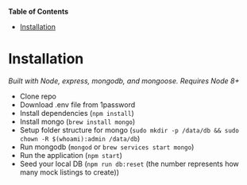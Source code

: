 <!-- START doctoc generated TOC please keep comment here to allow auto update -->
<!-- DON'T EDIT THIS SECTION, INSTEAD RE-RUN doctoc TO UPDATE -->
**Table of Contents**

- [Installation](#installation)

<!-- END doctoc generated TOC please keep comment here to allow auto update -->

# Installation

_Built with Node, express, mongodb, and mongoose. Requires Node 8+_

- Clone repo
- Download .env file from 1password
- Install dependencies (`npm install`)
- Install mongo (`brew install mongo`)
- Setup folder structure for mongo (`sudo mkdir -p /data/db && sudo chown -R $(whoami):admin /data/db`)
- Run mongodb (`mongod` or `brew services start mongo`)
- Run the application (`npm start`)
- Seed your local DB (`npm run db:reset` (the number represents how many mock listings to create))
